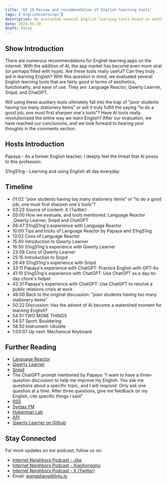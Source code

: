 ```yaml
---
title: 'EP 16 Review and recommendation of English learning tools'
tags: ['englishLearnings']
description: We evaluated several English learning tools based on aesthetics, functionality, and ease of use, and discussed the importance of these tools for learning English
date: 2024-05-30
draft: false
---
```


## Show Introduction

There are numerous recommendations for English learning apps on the internet. With the addition of AI, the app market has become even more viral (or perhaps filled with hype). Are these tools really useful? Can they truly aid in learning English? With this question in mind, we evaluated several English learning tools that are fairly good in terms of aesthetics, functionality, and ease of use. They are: Language Reactor, Qwerty Learner, Snipd, and ChatGPT.

Will using these auxiliary tools ultimately fall into the trap of "poor students having too many stationery items" or will it truly fulfill the saying "to do a good job, one must first sharpen one's tools"? Have AI tools really revolutionized the entire way we learn English? After our evaluation, we have reached our conclusions, and we look forward to hearing your thoughts in the comments section.

## Hosts Introduction

Papaya - As a former English teacher, I deeply feel the threat that AI poses to this profession.

S1ngS1ng - Learning and using English all day everyday

## Timeline

- 01:02 "poor students having too many stationery items" or "to do a good job, one must first sharpen one's tools"?
- 03:23 Source of content: X (Twitter)
- 05:00 How we evaluate, and tools mentioned: Language Reactor ,Qwerty Learner, Snipd and ChatGPT
- 06:47 S1ngS1ng's experience with Language Reactor
- 10:00 Tips and tricks of Language Reactor by Papaya and S1ngS1ng
- 13:02 Cons of Language Reactor
- 15:40 Introduction to Qwerty Learner
- 16:50 S1ngS1ng's experience with Qwerty Learner
- 23:09 Cons of Qwerty Learner
- 25:15 Introduction to Snipd
- 26:49 S1ngS1ng's experience with Snipd
- 33:11 Papaya's experience with ChatGPT: Practice English with GPT-4o
- 41:10 S1ngS1ng's experience with ChatGPT: Use ChatGPT as a day-to-day chore's helper
- 42:31 Papaya's experience with ChatGPT: Use ChatGPT to resolve a public relations crisis at work
- 46:00 Back to the original discussion: "poor students having too many stationery items"
- 50:22 Discussion: Has the advent of AI become a watershed moment for learning English?
- 54:51 TWO MORE THINGS
- 54:57 Sport: Bouldering
- 58:50 Instrument: Ukulele
- 1:03:07 Up next: Mechanical Keyboard

## Further Reading

- [Language Reactor](https://www.languagereactor.com/)
- [Qwerty Learner](https://qwerty.kaiyi.cool/)
- [Snipd](https://www.snipd.com/)
- The ChatGPT prompt mentioned by Papaya: "I want to have a three-question discussion to help me improve my English. You ask me questions about a specific topic, and I will respond. Only ask one question at a time. After three questions, give me feedback on my English, cite specific things I said"
- [RSS](https://en.wikipedia.org/wiki/RSS/)
- [Syntax FM](https://syntax.fm/)
- [Huberman Lab](https://www.hubermanlab.com/)
- [API](https://en.wikipedia.org/wiki/API/)
- [Qwerty Learner on Github](https://github.com/RealKai42/qwerty-learner)

## Stay Connected

For more updates on our podcast, follow us on:

- [Internet Neighbors Podcast - Jike](https://m.okjike.com/users/c751f4fb-d31d-44cf-aef9-f6b55dec4cd5?source=user_card&s=eyJ1IjoiNjUyMzg3NmQwZWQ3ZTc2NjQ5ODMwNWE4IiwiZCI6MX0%3D)
- [Internet Neighbors Podcast - Xiaohongshu](https://www.xiaohongshu.com/user/profile/64c2024f00000000140396e6?xhsshare=WeixinSession&appuid=64c2024f00000000140396e6&apptime=1697005943)
- [Internet Neighbors Podcast - X (Twitter)](https://twitter.com/wslj_podcast)
- Email: wangshang@linju.io
